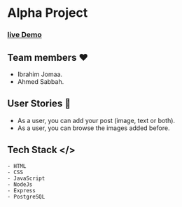 # Alpha Project

### [ live Demo]()

## Team members :heart: 
 * Ibrahim Jomaa.
 * Ahmed Sabbah.


## User Stories :memo:
* As a user, you can add your post (image, text or both).
* As a user, you can browse the images added before.

## Tech Stack </>
```
- HTML
- CSS
- JavaScript
- NodeJs
- Express
- PostgreSQL
```
